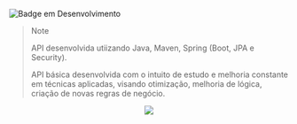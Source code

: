 ![Badge em Desenvolvimento](http://img.shields.io/static/v1?label=STATUS&message=EM%20DESENVOLVIMENTO&color=GREEN&style=for-the-badge)
> > [!NOTE]
> API desenvolvida utiizando Java, Maven, Spring (Boot, JPA e Security).
> 
> API básica desenvolvida com o intuito de estudo e melhoria constante em técnicas aplicadas, visando otimização, melhoria de lógica, criação de novas regras de negócio. 

<p align="center">
  <a href="https://skillicons.dev">
    <img src="https://skillicons.dev/icons?i=java,spring,maven"/>
  </a>
</p>